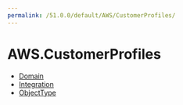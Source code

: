 ```yaml
---
permalink: /51.0.0/default/AWS/CustomerProfiles/
---
```


# AWS.CustomerProfiles



* [Domain](Domain.md)
* [Integration](Integration.md)
* [ObjectType](ObjectType.md)
